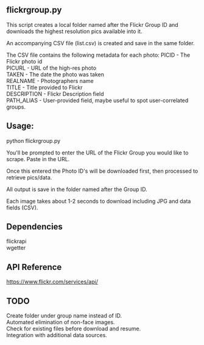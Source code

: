 ## flickrgroup.py

This script creates a local folder named after the Flickr Group ID and downloads the highest resolution pics available into it. 

An accompanying CSV file (list.csv) is created and save in the same folder. 

The CSV file contains the following metadata for each photo:
PICID - The Flickr photo id  
PICURL - URL of the high-res photo  
TAKEN - The date the photo was taken  
REALNAME - Photographers name  
TITLE - Title provided to Flickr  
DESCRIPTION - Flickr Description field  
PATH_ALIAS - User-provided field, maybe useful to spot user-correlated groups.  


## Usage:

python flickrgroup.py

You'll be prompted to enter the URL of the Flickr Group you would like to scrape. Paste in the URL.

Once this entered the Photo ID's will be downloaded first, then processed to retrieve pics/data.

All output is save in the folder named after the Group ID.

Each image takes about 1-2 seconds to download including JPG and data fields (CSV).

## Dependencies

flickrapi  
wgetter  

## API Reference

https://www.flickr.com/services/api/

## TODO

Create folder under group name instead of ID.  
Automated elimination of non-face images.  
Check for existing files before download and resume.  
Integration with additional data sources.  
